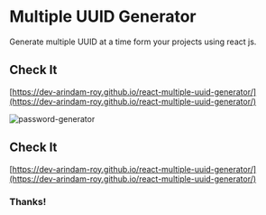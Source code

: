 # Multiple UUID Generator


Generate multiple UUID at a time form your projects using react js.


## Check It 
[https://dev-arindam-roy.github.io/react-multiple-uuid-generator/](https://dev-arindam-roy.github.io/react-multiple-uuid-generator/)

![password-generator](https://github.com/user-attachments/assets/ca4049a4-718b-4806-9016-6237f7d66ef7)


## Check It 
[https://dev-arindam-roy.github.io/react-multiple-uuid-generator/](https://dev-arindam-roy.github.io/react-multiple-uuid-generator/)


### Thanks!
